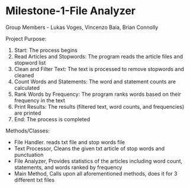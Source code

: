 # Milestone-1-File Analyzer 

Group Members - Lukas Voges, Vincenzo Baia, Brian Connolly 

Project Purpose:
1. Start: The process begins
2. Read Articles and Stopwords: The program reads the article files and stopword list
3. Clean and Filter Text: The text is processed to remove stopwords and cleaned
4. Count Words and Statements: The word and statement counts are calculated
5. Rank Words by Frequency: The program ranks words based on their frequency in the text
6. Print Results: The results (filtered text, word counts, and frequencies) are printed
7. End: The process is completed


Methods/Classes:
- File Handler. reads txt file and stop words file 
- Text Processor, Cleans the given txt article of stop words and punctuation 
- File Analyzer, Provides statistics of the articles including word count, statements, and words ranked by frequency 
- Main Method, Calls upon all aforementioned methods, does it for 3 different txt files  

